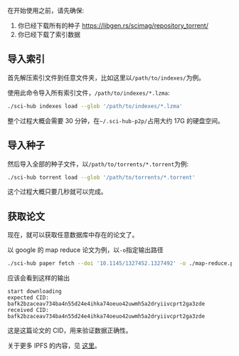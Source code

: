 在开始使用之前，请先确保:

1. 你已经下载所有的种子 <https://libgen.rs/scimag/repository_torrent/>
2. 你已经下载了索引数据

## 导入索引

首先解压索引文件到任意文件夹，比如这里以`/path/to/indexes/`为例。

使用此命令导入所有索引文件，`/path/to/indexes/*.lzma`:

```bash
./sci-hub indexes load --glob '/path/to/indexes/*.lzma'
```

整个过程大概会需要 30 分钟，在`~/.sci-hub-p2p/`占用大约 17G 的硬盘空间。

## 导入种子

然后导入全部的种子文件，以`/path/to/torrents/*.torrent`为例:

```bash
./sci-hub torrent load --glob '/path/to/torrents/*.torrent'
```

这个过程大概只要几秒就可以完成。

## 获取论文

现在，就可以获取任意数据库中存在的论文了。

以 google 的 map reduce 论文为例，以`-o`指定输出路径

```bash
./sci-hub paper fetch --doi '10.1145/1327452.1327492' -o ./map-reduce.pdf
```

应该会看到这样的输出

```text
start downloading
expected CID: bafk2bzaceav734ba4n55d24e4ihka74oeuo42uwmh5a2dryiivcprt2ga3zde
received CID: bafk2bzaceav734ba4n55d24e4ihka74oeuo42uwmh5a2dryiivcprt2ga3zde
```

这是这篇论文的 CID，用来验证数据正确性。

关于更多 IPFS 的内容，见 [这里](../ipfs.md)。

